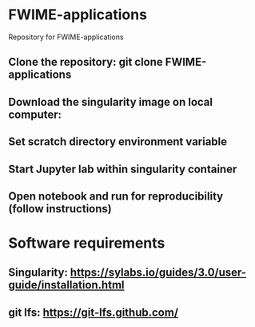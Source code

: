 # FWIME-applications
Repository for FWIME-applications

## Clone the repository: git clone FWIME-applications
## Download the singularity image on local computer: 
## Set scratch directory environment variable
## Start Jupyter lab within singularity container
## Open notebook and run for reproducibility (follow instructions)

# Software requirements
## Singularity: https://sylabs.io/guides/3.0/user-guide/installation.html
## git lfs: https://git-lfs.github.com/

